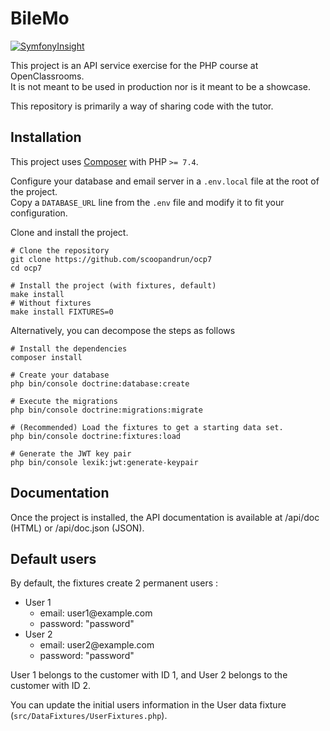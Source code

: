 # BileMo

[![SymfonyInsight](https://insight.symfony.com/projects/adf07793-246b-40dc-bd38-7a2c3b8e3b1f/big.svg)](https://insight.symfony.com/projects/adf07793-246b-40dc-bd38-7a2c3b8e3b1f)

This project is an API service exercise for the PHP course at OpenClassrooms.  
It is not meant to be used in production nor is it meant to be a showcase.

This repository is primarily a way of sharing code with the tutor.

## Installation

This project uses [Composer](https://getcomposer.org) with PHP `>= 7.4`.

Configure your database and email server in a `.env.local` file at the root of the project.  
Copy a `DATABASE_URL` line from the `.env` file and modify it to fit your configuration.

Clone and install the project.

```shell
# Clone the repository
git clone https://github.com/scoopandrun/ocp7
cd ocp7

# Install the project (with fixtures, default)
make install
# Without fixtures
make install FIXTURES=0
```

Alternatively, you can decompose the steps as follows

```shell
# Install the dependencies
composer install

# Create your database
php bin/console doctrine:database:create

# Execute the migrations
php bin/console doctrine:migrations:migrate

# (Recommended) Load the fixtures to get a starting data set.
php bin/console doctrine:fixtures:load

# Generate the JWT key pair
php bin/console lexik:jwt:generate-keypair
```

## Documentation

Once the project is installed, the API documentation is available at /api/doc (HTML) or /api/doc.json (JSON).

## Default users

By default, the fixtures create 2 permanent users :

- User 1
  - email: user1<span>@</span>example.com
  - password: "password"
- User 2
  - email: user2<span>@</span>example.com
  - password: "password"

User 1 belongs to the customer with ID 1, and
User 2 belongs to the customer with ID 2.

You can update the initial users information in the User data fixture (`src/DataFixtures/UserFixtures.php`).
